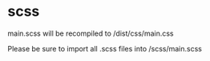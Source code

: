 scss
==========

main.scss will be recompiled to /dist/css/main.css

Please be sure to import all .scss files into /scss/main.scss
